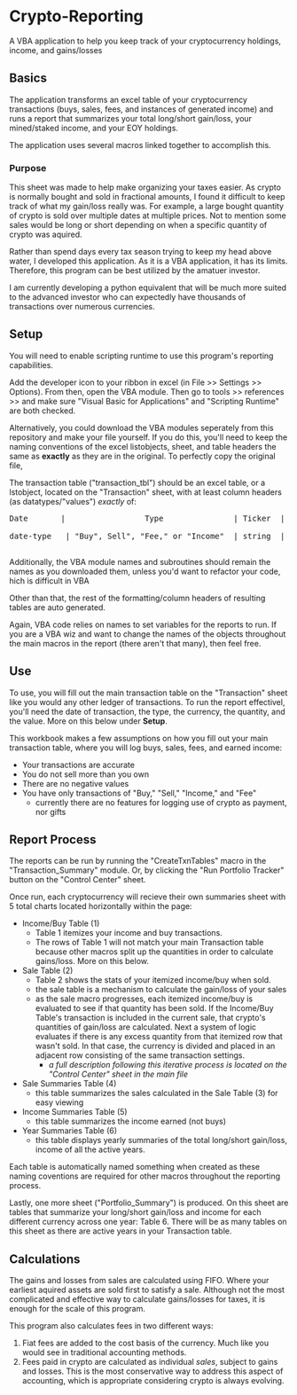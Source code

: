 # Crypto-Reporting
A VBA application to help you keep track of your cryptocurrency holdings, income, and gains/losses

## Basics
The application transforms an excel table of your cryptocurrency transactions (buys, sales, fees, and instances of generated income) and runs a report 
that summarizes your total long/short gain/loss, your mined/staked income, and your EOY holdings.

The application uses several macros linked together to accomplish this.

### Purpose
This sheet was made to help make organizing your taxes easier. As crypto is normally bought and sold in fractional amounts, I found it difficult to keep track of what
my gain/loss really was. For example, a large bought quantity of crypto is sold over multiple dates at multiple prices. Not to mention some sales would be long or short depending on when a specific quantity of crypto was aquired. 

Rather than spend days every tax season trying to keep my head above water, I developed this application. As it is a VBA application, it has its limits.
Therefore, this program can be best utilized by the amatuer investor. 

I am currently developing a python equivalent that will be much more suited to the
advanced investor who can expectedly have thousands of transactions over numerous currencies.

## Setup
You will need to enable scripting runtime to use this program's reporting capabilities.

Add the developer icon to your ribbon in excel (in File >> Settings >> Options). From then, open the VBA module. Then go to tools >> references >> and make sure
"Visual Basic for Applications" and "Scripting Runtime" are both checked.

Alternatively, you could download the VBA modules seperately from this repository and make your file yourself. If you do this, you'll need to keep the
naming conventions of the excel listobjects, sheet, and table headers the same as  **exactly** as they are in the original. To perfectly copy the original file, 

The transaction table ("transaction_tbl") should be an excel table, or a lstobject, located on the "Transaction" sheet, with at least column headers (as datatypes/"values") _exactly_ of:
<pre>
Date       |	             Type               | Ticker  | Transacted Units | Transacted Price (per unit) | Fees

date-type   | "Buy", Sell", "Fee," or "Income"  | string  |  float/int/cur   |        float/int/cur        | float/int/cur

</pre>

Additionally, the VBA module names and subroutines should remain the names as you downloaded them, unless you'd want to refactor your code, hich is difficult in VBA

Other than that, the rest of the formatting/column headers of resulting tables are auto generated.

Again, VBA code relies on names to set variables for the reports to run. If you are a VBA wiz and want to change the names of the objects
throughout the main macros in the report (there aren't that many), then feel free.

## Use
To use, you will fill out the main transaction table on the "Transaction" sheet like you would any other ledger of transactions. 
To run the report effectivel, you'll need the date of transaction, the type, the currency, the quantity, and the value. More on this below under **Setup**.

This workbook makes a few assumptions on how you fill out your main transaction table, where you will log buys, sales, fees, and earned income:
- Your transactions are accurate
- You do not sell more than you own
- There are no negative values
- You have only transactions of "Buy," "Sell," "Income," and "Fee"
  - currently there are no features for logging use of crypto as payment, nor gifts

## Report Process

The reports can be run by running the "CreateTxnTables" macro in the "Transaction_Summary" module. Or, by clicking the "Run Portfolio Tracker" button on the
"Control Center" sheet.

Once run, each cryptocurrency will recieve their own summaries sheet with 5 total charts located horizontally within the page:
- Income/Buy Table (1)
  - Table 1 itemizes your income and buy transactions.
  - The rows of Table 1 will not match your main Transaction table because other macros split up the quantities in order to calculate gains/loss. More on this below.
- Sale Table (2)
  - Table 2 shows the stats of your itemized income/buy when sold.
  - the sale table is a mechanism to calculate the gain/loss of your sales
  - as the sale macro progresses, each itemized income/buy is evaluated to see if that quantity has been sold.
   If the Income/Buy Table's transaction is included in the current sale, that crypto's quantities of gain/loss are calculated. Next a system of logic evaluates
   if there is any excess quantity from that itemized row that wasn't sold. In that case, the currency is divided and placed in an adjacent row consisting of the same transaction settings.
      - _a full description following this iterative process is located on the "Control Center" sheet in the main file_
- Sale Summaries Table (4)
  - this table summarizes the sales calculated in the Sale Table (3) for easy viewing
- Income Summaries Table (5)
  - this table summarizes the income earned (not buys)
- Year Summaries Table (6)
  - this table displays yearly summaries of the total long/short gain/loss, income of all the active years.

Each table is automatically named something when created as these naming coventions are required for other macros throughout the reporting process.

Lastly, one more sheet ("Portfolio_Summary") is produced. On this sheet are tables that summarize your long/short gain/loss and income for each different
currency across one year: Table 6. There will be as many tables on this sheet as there are active years in your Transaction table.

## Calculations
The gains and losses from sales are calculated using FIFO. Where your earliest aquired assets are sold first to satisfy a sale. Although not the most complicated and
effective way to calculate gains/losses for taxes, it is enough for the scale of this program.

This program also calculates fees in two different ways:
1. Fiat fees are added to the cost basis of the currency. Much like you would see in traditional accounting methods.
2. Fees paid in crypto are calculated as individual _sales_, subject to gains and losses. This is the most conservative way to address this aspect of accounting, which
is appropriate considering crypto is always evolving.

